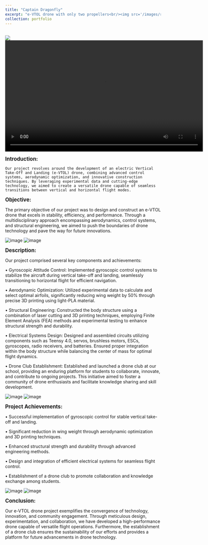 ```yaml
---
title: "Captain Dragonfly"
excerpt: "e-VTOL drone with only two propellers<br/><img src='/images/render_5_18.png'>"
collection: portfolio
---
```


<br/><img src='/images/render_5_18.png'>
<video width="640" height="360" controls>
  <source src="https://NickYu321.github.io/files/VTOL_vedio.mp4" type="video/mp4">
  Your browser does not support the video tag.
</video>

**<span style="font-size:larger;">Introduction:</span>**

    Our project revolves around the development of an electric Vertical Take-Off and Landing (e-VTOL) drone, combining advanced control systems, aerodynamic optimization, and innovative construction techniques. By leveraging experimental data and cutting-edge technology, we aimed to create a versatile drone capable of seamless transitions between vertical and horizontal flight modes.

**<span style="font-size:larger;">Objective:</span>**

  The primary objective of our project was to design and construct an e-VTOL drone that excels in stability, efficiency, and performance. Through a multidisciplinary approach encompassing aerodynamics, control systems, and structural engineering, we aimed to push the boundaries of drone technology and pave the way for future innovations.

![image](https://github.com/NickYu321/NickYu321.github.io/assets/146458921/ff46616f-265e-4be8-9b24-27428128bc47)
![image](https://github.com/NickYu321/NickYu321.github.io/assets/146458921/af72f745-42b0-43e6-96af-d822ab7f4391)

**<span style="font-size:larger;">Description:</span>**

Our project comprised several key components and achievements:

• Gyroscopic Attitude Control: Implemented gyroscopic control systems to stabilize the aircraft during vertical take-off and landing, seamlessly transitioning to horizontal flight for efficient navigation.

• Aerodynamic Optimization: Utilized experimental data to calculate and select optimal airfoils, significantly reducing wing weight by 50% through precise 3D printing using light-PLA material.

• Structural Engineering: Constructed the body structure using a combination of laser cutting and 3D printing techniques, employing Finite Element Analysis (FEA) methods and experimental testing to enhance structural strength and durability.

• Electrical Systems Design: Designed and assembled circuits utilizing components such as Teensy 4.0, servos, brushless motors, ESCs, gyroscopes, radio receivers, and batteries. Ensured proper integration within the body structure while balancing the center of mass for optimal flight dynamics.

• Drone Club Establishment: Established and launched a drone club at our school, providing an enduring platform for students to collaborate, innovate, and contribute to ongoing projects. This initiative aimed to foster a community of drone enthusiasts and facilitate knowledge sharing and skill development.

![image](https://github.com/NickYu321/NickYu321.github.io/assets/146458921/9a10dd0f-590b-43d3-a1a3-784050cdd9c1)
![image](https://github.com/NickYu321/NickYu321.github.io/assets/146458921/099fcc6e-c76a-4ff9-b81d-b4a025a11c32)

**<span style="font-size:larger;">Project Achievements:</span>**

• Successful implementation of gyroscopic control for stable vertical take-off and landing.

• Significant reduction in wing weight through aerodynamic optimization and 3D printing techniques.

• Enhanced structural strength and durability through advanced engineering methods.

• Design and integration of efficient electrical systems for seamless flight control.

• Establishment of a drone club to promote collaboration and knowledge exchange among students.

![image](https://github.com/NickYu321/NickYu321.github.io/assets/146458921/9a4c3181-1b58-477d-9420-3340fec8b24f)
![image](https://github.com/NickYu321/NickYu321.github.io/assets/146458921/ba31a9d8-affb-4dca-bd64-27d12dae42ca)

**<span style="font-size:larger;">Conclusion:</span>**

  Our e-VTOL drone project exemplifies the convergence of technology, innovation, and community engagement. Through meticulous design, experimentation, and collaboration, we have developed a high-performance drone capable of versatile flight operations. Furthermore, the establishment of a drone club ensures the sustainability of our efforts and provides a platform for future advancements in drone technology.
